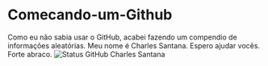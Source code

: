 # Comecando-um-Github
Como eu não sabia usar o GitHub, acabei fazendo um compendio de informações aleatórias. 
Meu nome é Charles Santana. Espero ajudar vocẽs. 
Forte abraco.
![Status GitHub Charles Santana](https://WebMail-RoundCube.vercel.app/api?username=charlessantana&show_icons=true&theme=radical)
